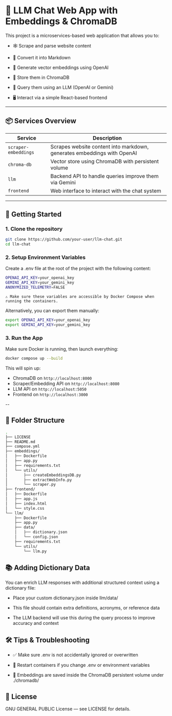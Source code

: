 # 🧠 LLM Chat Web App with Embeddings & ChromaDB

This project is a microservices-based web application that allows you to:

- 🕸️ Scrape and parse website content

- 📝 Convert it into Markdown

- 🧬 Generate vector embeddings using OpenAI

- 🧠 Store them in ChromaDB

- 💬 Query them using an LLM (OpenAI or Gemini)

- 🖥️ Interact via a simple React-based frontend

---

## 📦 Services Overview

| Service              | Description                                                                 |
|----------------------|-----------------------------------------------------------------------------|
| `scraper-embeddings` | Scrapes website content into markdown, generates embeddings with OpenAI     |
| `chroma-db`          | Vector store using ChromaDB with persistent volume                          |
| `llm`                | Backend API to handle queries  improve them via Gemini                      |
| `frontend`           | Web interface to interact with the chat system                              |

---

## 🚀 Getting Started

### 1. Clone the repository

```bash
git clone https://github.com/your-user/llm-chat.git
cd llm-chat
```

### 2. Setup Environment Variables
Create a .env file at the root of the project with the following content:

```bash
OPENAI_API_KEY=your_openai_key
GEMINI_API_KEY=your_gemini_key
ANONYMIZED_TELEMETRY=FALSE
```
    ⚠️ Make sure these variables are accessible by Docker Compose when running the containers.

Alternatively, you can export them manually:

```bash
export OPENAI_API_KEY=your_openai_key
export GEMINI_API_KEY=your_gemini_key
```

### 3. Run the App
Make sure Docker is running, then launch everything:

```bash
docker compose up --build
```

This will spin up:
- ChromaDB on `http://localhost:8000`
- Scraper/Embedding API on `http://localhost:8080`
- LLM API on `http://localhost:5050`
- Frontend on `http://localhost:3000`

--

## 📂 Folder Structure

```bash
.
├── LICENSE
├── README.md
├── compose.yml
├── embeddings/
│   ├── Dockerfile
│   ├── app.py
│   ├── requirements.txt
│   └── utils/
│       ├── createEmbeddingsDB.py
│       ├── extractWebInfo.py
│       └── scraper.py
├── frontend/
│   ├── Dockerfile
│   ├── app.js
│   ├── index.html
│   └── style.css
└── llm/
    ├── Dockerfile
    ├── app.py
    ├── data/
    │   ├── dictionary.json
    │   └── config.json
    ├── requirements.txt
    └── utils/
        └── llm.py
```

## 📚 Adding Dictionary Data
You can enrich LLM responses with additional structured context using a dictionary file:

- Place your custom dictionary.json inside llm/data/

- This file should contain extra definitions, acronyms, or reference data

- The LLM backend will use this during the query process to improve accuracy and context


## 🛠️ Tips & Troubleshooting
- ✅ Make sure .env is not accidentally ignored or overwritten

- 🔄 Restart containers if you change .env or environment variables

- 📁 Embeddings are saved inside the ChromaDB persistent volume under ./chromadb/

## 📘 License
GNU GENERAL PUBLIC License — see LICENSE for details.